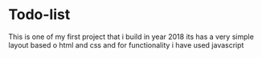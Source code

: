 # Todo-list
This is one of my first project that i build in year 2018
its has a very simple layout based o html and css and for functionality i have used javascript
